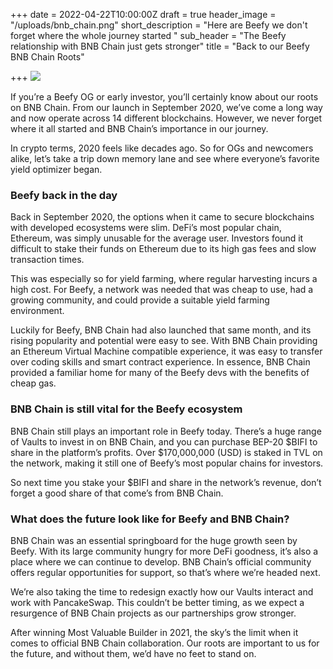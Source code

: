 +++
date = 2022-04-22T10:00:00Z
draft = true
header_image = "/uploads/bnb_chain.png"
short_description = "Here are Beefy we don't forget where the whole journey started "
sub_header = "The Beefy relationship with BNB Chain just gets stronger"
title = "Back to our Beefy BNB Chain Roots"

+++
![](/uploads/bnb_chain.png)

If you’re a Beefy OG or early investor, you’ll certainly know about our roots on BNB Chain. From our launch in September 2020, we’ve come a long way and now operate across 14 different blockchains. However, we never forget where it all started and BNB Chain’s importance in our journey.

In crypto terms, 2020 feels like decades ago. So for OGs and newcomers alike, let’s take a trip down memory lane and see where everyone’s favorite yield optimizer began.

### Beefy back in the day

Back in September 2020, the options when it came to secure blockchains with developed ecosystems were slim. DeFi’s most popular chain, Ethereum, was simply unusable for the average user. Investors found it difficult to stake their funds on Ethereum due to its high gas fees and slow transaction times.

This was especially so for yield farming, where regular harvesting incurs a high cost. For Beefy, a network was needed that was cheap to use, had a growing community, and could provide a suitable yield farming environment.

Luckily for Beefy, BNB Chain had also launched that same month, and its rising popularity and potential were easy to see. With BNB Chain providing an Ethereum Virtual Machine compatible experience, it was easy to transfer over coding skills and smart contract experience. In essence, BNB Chain provided a familiar home for many of the Beefy devs with the benefits of cheap gas.

### BNB Chain is still vital for the Beefy ecosystem

BNB Chain still plays an important role in Beefy today. There’s a huge range of Vaults to invest in on BNB Chain, and you can purchase BEP-20 $BIFI to share in the platform’s profits. Over $170,000,000 (USD) is staked in TVL on the network, making it still one of Beefy’s most popular chains for investors.

So next time you stake your $BIFI and share in the network’s revenue, don’t forget a good share of that come’s from BNB Chain.

### What does the future look like for Beefy and BNB Chain?

BNB Chain was an essential springboard for the huge growth seen by Beefy. With its large community hungry for more DeFi goodness, it’s also a place where we can continue to develop. BNB Chain’s official community offers regular opportunities for support, so that’s where we’re headed next.

We’re also taking the time to redesign exactly how our Vaults interact and work with PancakeSwap. This couldn’t be better timing, as we expect a resurgence of BNB Chain projects as our partnerships grow stronger.

After winning Most Valuable Builder in 2021, the sky’s the limit when it comes to official BNB Chain collaboration. Our roots are important to us for the future, and without them, we’d have no feet to stand on.